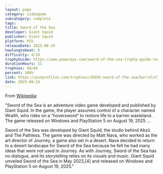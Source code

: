```yaml
---
layout: page
category: videogame
subcategory: complete
tags:
title: Sword of the Sea
developer: Giant Squid
publisher: Giant Squid
platform: PS5
releaseDate: 2025-08-19
howlongtobeat: 6
difficulty: 4/10
trophyGuide: https://www.powerpyx.com/sword-of-the-sea-trophy-guide-roadmap/
durationHours: 11
trophies: 48/48
percent: 100%
link: https://psnprofiles.com/trophies/35895-sword-of-the-sea/barrelofjuice
date: 2025-08-24
---
```


From [Wikipedia](https://en.wikipedia.org/wiki/Sword_of_the_Sea):

"Sword of the Sea is an adventure video game developed and published by Giant Squid. In the game, the player assumes control of a character named Wraith, who rides on a "hoversword" to restore life to a barren wasteland. The game released on Windows and PlayStation 5 on August 19, 2025 ...

Sword of the Sea was developed by Giant Squid, the studio behind Abzû and The Pathless. The game was directed by Matt Nava, who worked as the art director of Journey, a game also set in a desert. Nava decided to return to a desert landscape for Sword of the Sea because he felt he had many ideas that were not used in Journey. As with Journey, Sword of the Sea has no dialogue, and its storytelling relies on its visuals and music. Giant Squid unveiled Sword of the Sea in May 2023,[4] and released on Windows and PlayStation 5 on August 19, 2025."

